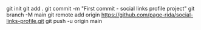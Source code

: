 git init
git add .
git commit -m "First commit - social links profile project"
git branch -M main
git remote add origin https://github.com/page-rida/social-links-profile.git
git push -u origin main
